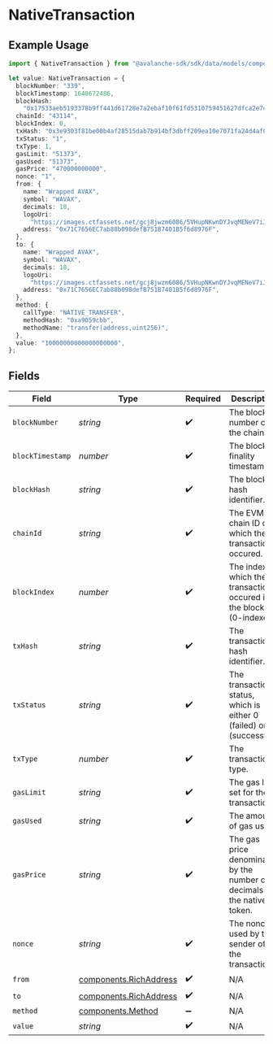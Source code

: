 # NativeTransaction

## Example Usage

```typescript
import { NativeTransaction } from "@avalanche-sdk/sdk/data/models/components";

let value: NativeTransaction = {
  blockNumber: "339",
  blockTimestamp: 1648672486,
  blockHash:
    "0x17533aeb5193378b9ff441d61728e7a2ebaf10f61fd5310759451627dfca2e7c",
  chainId: "43114",
  blockIndex: 0,
  txHash: "0x3e9303f81be00b4af28515dab7b914bf3dbff209ea10e7071fa24d4af0a112d4",
  txStatus: "1",
  txType: 1,
  gasLimit: "51373",
  gasUsed: "51373",
  gasPrice: "470000000000",
  nonce: "1",
  from: {
    name: "Wrapped AVAX",
    symbol: "WAVAX",
    decimals: 18,
    logoUri:
      "https://images.ctfassets.net/gcj8jwzm6086/5VHupNKwnDYJvqMENeV7iJ/fdd6326b7a82c8388e4ee9d4be7062d4/avalanche-avax-logo.svg",
    address: "0x71C7656EC7ab88b098defB751B7401B5f6d8976F",
  },
  to: {
    name: "Wrapped AVAX",
    symbol: "WAVAX",
    decimals: 18,
    logoUri:
      "https://images.ctfassets.net/gcj8jwzm6086/5VHupNKwnDYJvqMENeV7iJ/fdd6326b7a82c8388e4ee9d4be7062d4/avalanche-avax-logo.svg",
    address: "0x71C7656EC7ab88b098defB751B7401B5f6d8976F",
  },
  method: {
    callType: "NATIVE_TRANSFER",
    methodHash: "0xa9059cbb",
    methodName: "transfer(address,uint256)",
  },
  value: "10000000000000000000",
};
```

## Fields

| Field                                                                    | Type                                                                     | Required                                                                 | Description                                                              | Example                                                                  |
| ------------------------------------------------------------------------ | ------------------------------------------------------------------------ | ------------------------------------------------------------------------ | ------------------------------------------------------------------------ | ------------------------------------------------------------------------ |
| `blockNumber`                                                            | *string*                                                                 | :heavy_check_mark:                                                       | The block number on the chain.                                           | 339                                                                      |
| `blockTimestamp`                                                         | *number*                                                                 | :heavy_check_mark:                                                       | The block finality timestamp.                                            | 1648672486                                                               |
| `blockHash`                                                              | *string*                                                                 | :heavy_check_mark:                                                       | The block hash identifier.                                               | 0x17533aeb5193378b9ff441d61728e7a2ebaf10f61fd5310759451627dfca2e7c       |
| `chainId`                                                                | *string*                                                                 | :heavy_check_mark:                                                       | The EVM chain ID on which the transaction occured.                       | 43114                                                                    |
| `blockIndex`                                                             | *number*                                                                 | :heavy_check_mark:                                                       | The index at which the transaction occured in the block (0-indexed).     | 0                                                                        |
| `txHash`                                                                 | *string*                                                                 | :heavy_check_mark:                                                       | The transaction hash identifier.                                         | 0x3e9303f81be00b4af28515dab7b914bf3dbff209ea10e7071fa24d4af0a112d4       |
| `txStatus`                                                               | *string*                                                                 | :heavy_check_mark:                                                       | The transaction status, which is either 0 (failed) or 1 (successful).    | 1                                                                        |
| `txType`                                                                 | *number*                                                                 | :heavy_check_mark:                                                       | The transaction type.                                                    | 1                                                                        |
| `gasLimit`                                                               | *string*                                                                 | :heavy_check_mark:                                                       | The gas limit set for the transaction.                                   | 51373                                                                    |
| `gasUsed`                                                                | *string*                                                                 | :heavy_check_mark:                                                       | The amount of gas used.                                                  | 51373                                                                    |
| `gasPrice`                                                               | *string*                                                                 | :heavy_check_mark:                                                       | The gas price denominated by the number of decimals of the native token. | 470000000000                                                             |
| `nonce`                                                                  | *string*                                                                 | :heavy_check_mark:                                                       | The nonce used by the sender of the transaction.                         | 1                                                                        |
| `from`                                                                   | [components.RichAddress](../../models/components/richaddress.md)         | :heavy_check_mark:                                                       | N/A                                                                      |                                                                          |
| `to`                                                                     | [components.RichAddress](../../models/components/richaddress.md)         | :heavy_check_mark:                                                       | N/A                                                                      |                                                                          |
| `method`                                                                 | [components.Method](../../models/components/method.md)                   | :heavy_minus_sign:                                                       | N/A                                                                      |                                                                          |
| `value`                                                                  | *string*                                                                 | :heavy_check_mark:                                                       | N/A                                                                      | 10000000000000000000                                                     |